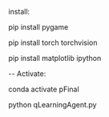 install:

pip install pygame

pip install torch torchvision

pip install matplotlib ipython


-- Activate:

conda activate pFinal

python qLearningAgent.py
